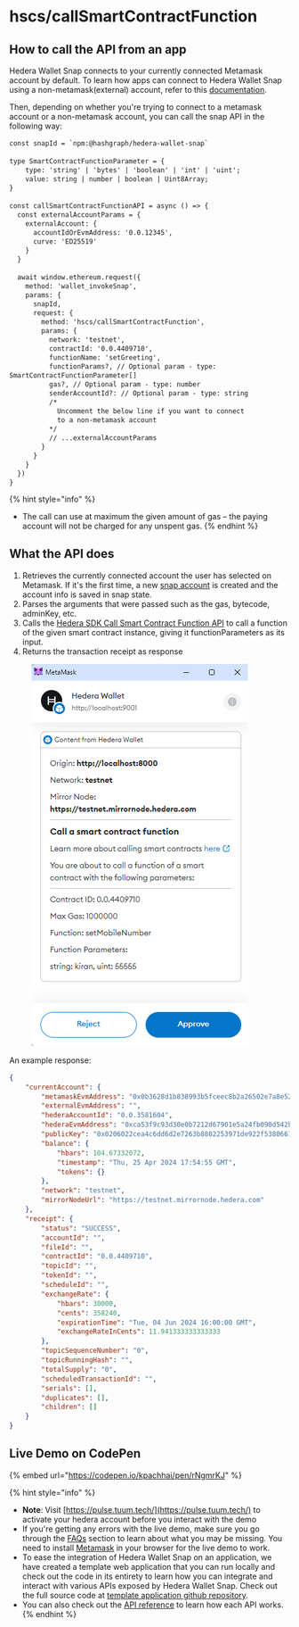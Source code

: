 # hscs/callSmartContractFunction

## How to call the API from an app

Hedera Wallet Snap connects to your currently connected Metamask account by default. To learn how apps can connect to Hedera Wallet Snap using a non-metamask(external) account, refer to this [documentation](../#connecting-to-a-non-metamask-external-account).&#x20;

Then, depending on whether you're trying to connect to a metamask account or a non-metamask account, you can call the snap API in the following way:

```tsx
const snapId = `npm:@hashgraph/hedera-wallet-snap`

type SmartContractFunctionParameter = {
    type: 'string' | 'bytes' | 'boolean' | 'int' | 'uint';
    value: string | number | boolean | Uint8Array;
}

const callSmartContractFunctionAPI = async () => {
  const externalAccountParams = {
    externalAccount: {
      accountIdOrEvmAddress: '0.0.12345',
      curve: 'ED25519'
    }
  }

  await window.ethereum.request({
    method: 'wallet_invokeSnap',
    params: {
      snapId,
      request: {
        method: 'hscs/callSmartContractFunction',
        params: {
          network: 'testnet',
          contractId: '0.0.4409710',
          functionName: 'setGreeting',
          functionParams?, // Optional param - type: SmartContractFunctionParameter[]
          gas?, // Optional param - type: number
          senderAccountId?: // Optional param - type: string
          /* 
            Uncomment the below line if you want to connect 
            to a non-metamask account
          */
          // ...externalAccountParams
        }
      }
    }
  })
}
```

{% hint style="info" %}
* The call can use at maximum the given amount of gas – the paying account will not be charged for any unspent gas.
{% endhint %}

## What the API does

1. Retrieves the currently connected account the user has selected on Metamask. If it's the first time, a new [snap account](../../snap-account.md) is created and the account info is saved in snap state.
2. Parses the arguments that were passed such as the gas, bytecode, adminKey, etc.
3. Calls the [Hedera SDK Call Smart Contract Function API](https://docs.hedera.com/hedera/sdks-and-apis/sdks/smart-contracts/call-a-smart-contract-function) to call a function of the given smart contract instance, giving it functionParameters as its input.
4. Returns the transaction receipt as response

<figure><img src="../../../.gitbook/assets/Untitled (15).png" alt=""><figcaption></figcaption></figure>

An example response:

```json
{
    "currentAccount": {
        "metamaskEvmAddress": "0x0b3628d1b838993b5fceec8b2a26502e7a8e5241",
        "externalEvmAddress": "",
        "hederaAccountId": "0.0.3581604",
        "hederaEvmAddress": "0xca53f9c93d30e0b7212d67901e5a24fb090d542b",
        "publicKey": "0x0206022cea4c6dd6d2e7263b8802253971de922f5380661d97cba82dee66f57ad6",
        "balance": {
            "hbars": 104.67332072,
            "timestamp": "Thu, 25 Apr 2024 17:54:55 GMT",
            "tokens": {}
        },
        "network": "testnet",
        "mirrorNodeUrl": "https://testnet.mirrornode.hedera.com"
    },
    "receipt": {
        "status": "SUCCESS",
        "accountId": "",
        "fileId": "",
        "contractId": "0.0.4409710",
        "topicId": "",
        "tokenId": "",
        "scheduleId": "",
        "exchangeRate": {
            "hbars": 30000,
            "cents": 358240,
            "expirationTime": "Tue, 04 Jun 2024 16:00:00 GMT",
            "exchangeRateInCents": 11.941333333333333
        },
        "topicSequenceNumber": "0",
        "topicRunningHash": "",
        "totalSupply": "0",
        "scheduledTransactionId": "",
        "serials": [],
        "duplicates": [],
        "children": []
    }
}
```

## Live Demo on CodePen

{% embed url="https://codepen.io/kpachhai/pen/rNgmrKJ" %}

{% hint style="info" %}
* **Note**: Visit [https://pulse.tuum.tech/](https://pulse.tuum.tech/) to activate your hedera account before you interact with the demo
* If you're getting any errors with the live demo, make sure you go through the [FAQs](../../../basics/faqs.md) section to learn about what you may be missing. You need to install [Metamask](https://metamask.io/) in your browser for the live demo to work.&#x20;
* To ease the integration of Hedera Wallet Snap on an application, we have created a template web application that you can run locally and check out the code in its entirety to learn how you can integrate and interact with various APIs exposed by Hedera Wallet Snap. Check out the full source code at [template application github repository](https://github.com/hashgraph/hedera-metamask-snaps/tree/main/packages/hedera-wallet-snap/packages/site).
* You can also check out the [API reference](../) to learn how each API works.
{% endhint %}
